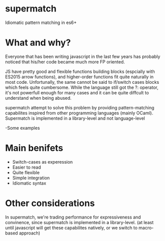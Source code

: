 # supermatch
Idiomatic pattern matching in es6+

# What and why?
Everyone that has been writing javascript in the last few years has probably noticed that his/her code became much more FP oriented.  

JS have pretty good and flexible functions building blocks (espcially with ES2015 arrow functions), and higher-order functions
fit quite naturally in most code. Unfortunally, the same cannot be said to if/switch cases blocks which feels quite cumbersome.
While the language still got the ?: operator, it's not powerfull enough for many cases
and it can be quite diffcult to understand when being abused.

supermatch attempt to solve this problem by providing pattern-matching capabilites inspired from other programming languages (mainly OCaml).  
Supermatch is implemented in a library-level and not language-level

-Some examples

# Main benifets
- Switch-cases as experession
- Easier to read
- Quite flexible
- Simple integration
- Idiomatic syntax

# Other considerations
In supermatch, we're trading performance for expressiveness and convinence,
since supermatch is implemented in a library-level.
(at least until javascript will get these capabilites natively, or we switch to macro-based approach)
